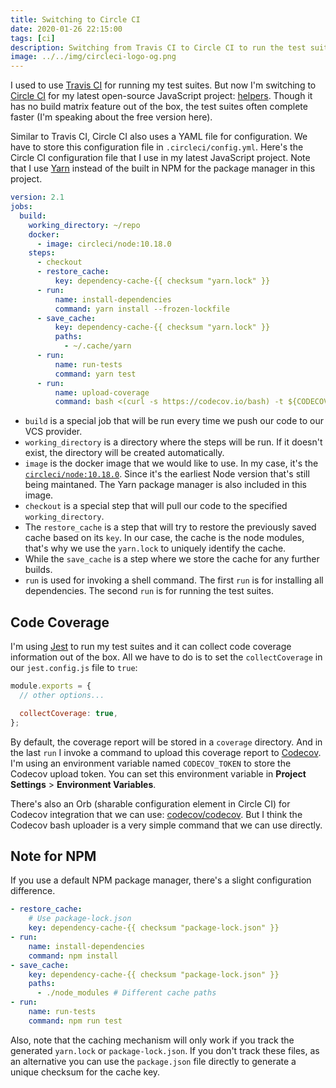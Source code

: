 ```yaml
---
title: Switching to Circle CI
date: 2020-01-26 22:15:00
tags: [ci]
description: Switching from Travis CI to Circle CI to run the test suites for my JavaScript project.
image: ../../img/circleci-logo-og.png
---
```

I used to use [Travis CI](https://travis-ci.org) for running my test suites. But now I'm switching to [Circle CI](https://circleci.com) for my latest open-source JavaScript project: [helpers](https://github.com/risan/helpers). Though it has no build matrix feature out of the box, the test suites often complete faster (I'm speaking about the free version here).

Similar to Travis CI, Circle CI also uses a YAML file for configuration. We have to store this configuration file in `.circleci/config.yml`. Here's the Circle CI configuration file that I use in my latest JavaScript project. Note that I use [Yarn](https://yarnpkg.com) instead of the built in NPM for the package manager in this project.

```yaml
version: 2.1
jobs:
  build:
    working_directory: ~/repo
    docker:
      - image: circleci/node:10.18.0
    steps:
      - checkout
      - restore_cache:
          key: dependency-cache-{{ checksum "yarn.lock" }}
      - run:
          name: install-dependencies
          command: yarn install --frozen-lockfile
      - save_cache:
          key: dependency-cache-{{ checksum "yarn.lock" }}
          paths:
            - ~/.cache/yarn
      - run:
          name: run-tests
          command: yarn test
      - run:
          name: upload-coverage
          command: bash <(curl -s https://codecov.io/bash) -t ${CODECOV_TOKEN}
```

* `build` is a special job that will be run every time we push our code to our VCS provider.
* `working_directory` is a directory where the steps will be run. If it doesn't exist, the directory will be created automatically.
* `image` is the docker image that we would like to use. In my case, it's the [`circleci/node:10.18.0`](https://registry.hub.docker.com/layers/circleci/node/10.18.0/images/sha256-76c3eaa8dcc3bc0f812a4c5bcd2c7976204f96d449fb6313d7c60d2b73d90e2e). Since it's the earliest Node version that's still being maintaned. The Yarn package manager is also included in this image.
* `checkout` is a special step that will pull our code to the specified `working_directory`.
* The `restore_cache` is a step that will try to restore the previously saved cache based on its `key`. In our case, the cache is the node modules, that's why we use the `yarn.lock` to uniquely identify the cache.
* While the `save_cache` is a step where we store the cache for any further builds.
* `run` is used for invoking a shell command. The first `run` is for installing all dependencies. The second `run` is for running the test suites.



## Code Coverage

I'm using [Jest](https://jestjs.io/) to run my test suites and it can collect code coverage information out of the box. All we have to do is to set the `collectCoverage` in our `jest.config.js` file to `true`:

```js
module.exports = {
  // other options...

  collectCoverage: true,
};
```

By default, the coverage report will be stored in a `coverage` directory. And in the last `run` I invoke a command to upload this coverage report to [Codecov](https://codecov.io/). I'm using an environment variable named `CODECOV_TOKEN` to store the Codecov upload token. You can set this environment variable in **Project Settings** > **Environment Variables**.

There's also an Orb (sharable configuration element in Circle CI) for Codecov integration that we can use: [codecov/codecov](https://circleci.com/orbs/registry/orb/codecov/codecov). But I think the Codecov bash uploader is a very simple command that we can use directly.

## Note for NPM

If you use a default NPM package manager, there's a slight configuration difference.

```yaml
- restore_cache:
    # Use package-lock.json
    key: dependency-cache-{{ checksum "package-lock.json" }}
- run:
    name: install-dependencies
    command: npm install
- save_cache:
    key: dependency-cache-{{ checksum "package-lock.json" }}
    paths:
      - ./node_modules # Different cache paths
- run:
    name: run-tests
    command: npm run test
```

Also, note that the caching mechanism will only work if you track the generated `yarn.lock` or `package-lock.json`. If you don't track these files, as an alternative you can use the `package.json` file directly to generate a unique checksum for the cache key.
